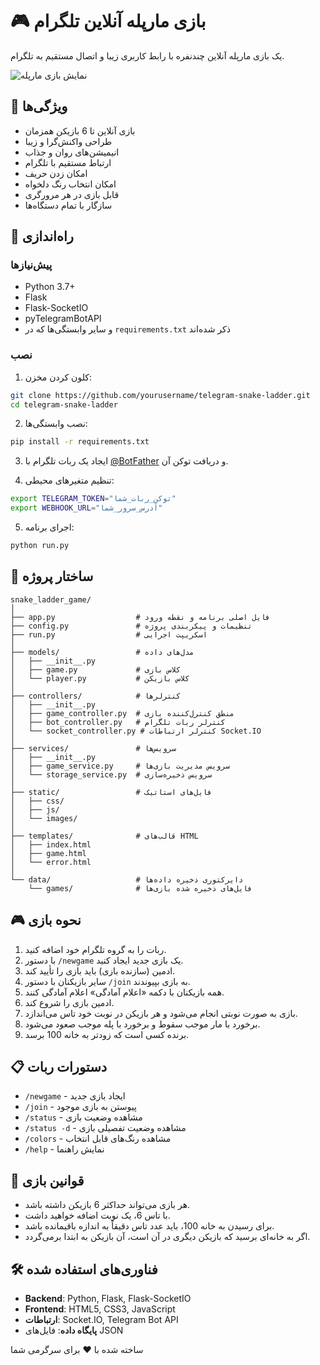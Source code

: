 # 🎮 بازی مارپله آنلاین تلگرام

یک بازی مارپله آنلاین چندنفره با رابط کاربری زیبا و اتصال مستقیم به تلگرام.

![نمایش بازی مارپله](./static/images/game-preview.png)

## 💫 ویژگی‌ها

- بازی آنلاین تا 6 بازیکن همزمان
- طراحی واکنش‌گرا و زیبا
- انیمیشن‌های روان و جذاب
- ارتباط مستقیم با تلگرام
- امکان زدن حریف
- امکان انتخاب رنگ دلخواه
- قابل بازی در هر مرورگری
- سازگار با تمام دستگاه‌ها

## 🚀 راه‌اندازی

### پیش‌نیازها

- Python 3.7+
- Flask
- Flask-SocketIO
- pyTelegramBotAPI
- و سایر وابستگی‌ها که در `requirements.txt` ذکر شده‌اند

### نصب

1. کلون کردن مخزن:
```bash
git clone https://github.com/yourusername/telegram-snake-ladder.git
cd telegram-snake-ladder
```

2. نصب وابستگی‌ها:
```bash
pip install -r requirements.txt
```

3. ایجاد یک ربات تلگرام با [@BotFather](https://t.me/BotFather) و دریافت توکن آن.

4. تنظیم متغیرهای محیطی:
```bash
export TELEGRAM_TOKEN="توکن_ربات_شما"
export WEBHOOK_URL="آدرس_سرور_شما"
```

5. اجرای برنامه:
```bash
python run.py
```

## 📐 ساختار پروژه

```
snake_ladder_game/
│
├── app.py                  # فایل اصلی برنامه و نقطه ورود
├── config.py               # تنظیمات و پیکربندی پروژه
├── run.py                  # اسکریپت اجرایی
│
├── models/                 # مدل‌های داده
│   ├── __init__.py
│   ├── game.py             # کلاس بازی
│   └── player.py           # کلاس بازیکن
│
├── controllers/            # کنترلرها
│   ├── __init__.py
│   ├── game_controller.py  # منطق کنترل‌کننده بازی
│   ├── bot_controller.py   # کنترلر ربات تلگرام
│   └── socket_controller.py # کنترلر ارتباطات Socket.IO
│
├── services/               # سرویس‌ها
│   ├── __init__.py
│   ├── game_service.py     # سرویس مدیریت بازی‌ها
│   └── storage_service.py  # سرویس ذخیره‌سازی
│
├── static/                 # فایل‌های استاتیک
│   ├── css/
│   ├── js/
│   └── images/
│
├── templates/              # قالب‌های HTML
│   ├── index.html
│   ├── game.html
│   └── error.html
│
└── data/                   # دایرکتوری ذخیره داده‌ها
    └── games/              # فایل‌های ذخیره شده بازی‌ها
```

## 🎮 نحوه بازی

1. ربات را به گروه تلگرام خود اضافه کنید.
2. با دستور `/newgame` یک بازی جدید ایجاد کنید.
3. ادمین (سازنده بازی) باید بازی را تأیید کند.
4. سایر بازیکنان با دستور `/join` به بازی بپیوندند.
5. همه بازیکنان با دکمه «اعلام آمادگی» اعلام آمادگی کنند.
6. ادمین بازی را شروع کند.
7. بازی به صورت نوبتی انجام می‌شود و هر بازیکن در نوبت خود تاس می‌اندازد.
8. برخورد با مار موجب سقوط و برخورد با پله موجب صعود می‌شود.
9. برنده کسی است که زودتر به خانه 100 برسد.

## 📋 دستورات ربات

- `/newgame` - ایجاد بازی جدید
- `/join` - پیوستن به بازی موجود
- `/status` - مشاهده وضعیت بازی
- `/status -d` - مشاهده وضعیت تفصیلی بازی
- `/colors` - مشاهده رنگ‌های قابل انتخاب
- `/help` - نمایش راهنما

## 🧩 قوانین بازی

- هر بازی می‌تواند حداکثر 6 بازیکن داشته باشد.
- با تاس 6، یک نوبت اضافه خواهید داشت.
- برای رسیدن به خانه 100، باید عدد تاس دقیقاً به اندازه باقیمانده باشد.
- اگر به خانه‌ای برسید که بازیکن دیگری در آن است، آن بازیکن به ابتدا برمی‌گردد.

## 🛠️ فناوری‌های استفاده شده

- **Backend**: Python, Flask, Flask-SocketIO
- **Frontend**: HTML5, CSS3, JavaScript
- **ارتباطات**: Socket.IO, Telegram Bot API
- **پایگاه داده**: فایل‌های JSON


ساخته شده با ❤️ برای سرگرمی شما
